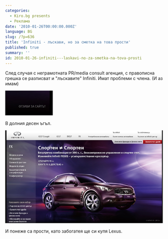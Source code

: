 ```yaml
---
categories:
  - Kiro.bg presents
  - Реклама
date: '2010-01-26T00:00:00.000Z'
language: BG
slug: /?p=636
title: 'Infiniti - лъскави, но за сметка на това прости'
published: true
summary: ''
id: 2010-01-26-infiniti---laskavi-no-za-smetka-na-tova-prosti
---
```


След случая с неграмотната PR/media consult агенция, с правописна грешка се разписват и "лъскавите" Infiniti. Имат проблеми с члена. (И аз имам)

![](https://raw.githubusercontent.com/kirilchristov/blog_images/main/2010/01/Screen-shot-2010-01-26-at-2.56.59-PM.png)

В долния десен ъгъл.

![](https://raw.githubusercontent.com/kirilchristov/blog_images/main/2010/01/Screen-shot-2010-01-26-at-2.56.52-PM.png)

И понеже са прости, като забогатея ще си купя Lexus.
